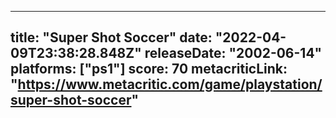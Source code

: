 
---
title: "Super Shot Soccer"
date: "2022-04-09T23:38:28.848Z"
releaseDate: "2002-06-14"
platforms: ["ps1"]
score: 70
metacriticLink: "https://www.metacritic.com/game/playstation/super-shot-soccer"
---
